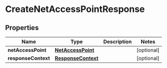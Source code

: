 

# CreateNetAccessPointResponse


## Properties

| Name | Type | Description | Notes |
|------------ | ------------- | ------------- | -------------|
|**netAccessPoint** | [**NetAccessPoint**](NetAccessPoint.md) |  |  [optional] |
|**responseContext** | [**ResponseContext**](ResponseContext.md) |  |  [optional] |



